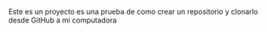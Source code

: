 Este es un proyecto es una prueba de como crear un repositorio y clonarlo desde GitHub a mi computadora
